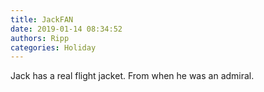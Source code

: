 ```yaml
---
title: JackFAN
date: 2019-01-14 08:34:52
authors: Ripp
categories: Holiday
---
```


 Jack has a real flight jacket. From when he was an admiral.